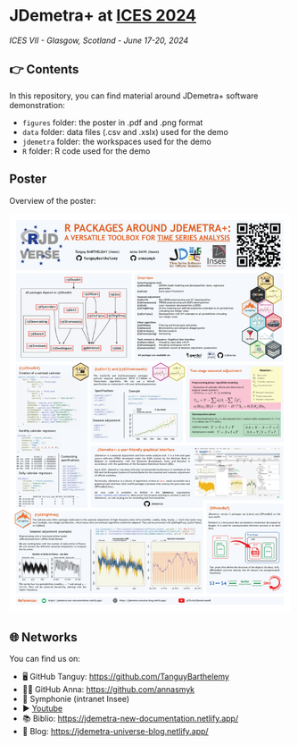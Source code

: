 
<!-- README.md is generated from README.Rmd. Please edit that file -->

# JDemetra+ at [ICES 2024](https://ww2.amstat.org/meetings/ices/2024/)

*ICES VII - Glasgow, Scotland - June 17-20, 2024*

<!-- badges: start -->
<!-- badges: end -->

## 👉 Contents

In this repository, you can find material around JDemetra+ software
demonstration:

- `figures` folder: the poster in .pdf and .png format
- `data` folder: data files (.csv and .xslx) used for the demo
- `jdemetra` folder: the workspaces used for the demo
- `R` folder: R code used for the demo

## Poster

Overview of the poster:

[<img src="https://github.com/annasmyk/ICES_2024/blob/main/figures/poster.png?raw=true">](https://github.com/annasmyk/ICES_2024/blob/main/figures/poster.pdf?raw=true)

## 🌐 Networks

You can find us on:

- 🖥️ GitHub Tanguy: <https://github.com/TanguyBarthelemy>
- 👨‍💻 GitHub Anna: <https://github.com/annasmyk>
- 🏢 Symphonie (intranet Insee)
- ▶️ [Youtube](https://www.youtube.com/@TSwithJDemetraandR)
- 📚 Biblio: <https://jdemetra-new-documentation.netlify.app/>
- 📝 Blog: <https://jdemetra-universe-blog.netlify.app/>
